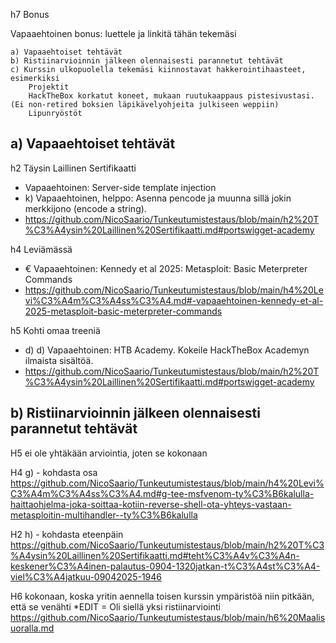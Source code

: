h7 Bonus

Vapaaehtoinen bonus: luettele ja linkitä tähän tekemäsi

    a) Vapaaehtoiset tehtävät
    b) Ristiinarvioinnin jälkeen olennaisesti parannetut tehtävät
    c) Kurssin ulkopuolella tekemäsi kiinnostavat hakkerointihaasteet, esimerkiksi
        Projektit
        HackTheBox korkatut koneet, mukaan ruutukaappaus pistesivustasi. (Ei non-retired boksien läpikävelyohjeita julkiseen weppiin)
        Lipunryöstöt

## a) Vapaaehtoiset tehtävät

h2 Täysin Laillinen Sertifikaatti 
  * Vapaaehtoinen: Server-side template injection
  * k) Vapaaehtoinen, helppo: Asenna pencode ja muunna sillä jokin merkkijono (encode a string).
  * https://github.com/NicoSaario/Tunkeutumistestaus/blob/main/h2%20T%C3%A4ysin%20Laillinen%20Sertifikaatti.md#portswigget-academy

h4 Leviämässä
  * € Vapaaehtoinen: Kennedy et al 2025: Metasploit: Basic Meterpreter Commands
  * https://github.com/NicoSaario/Tunkeutumistestaus/blob/main/h4%20Levi%C3%A4m%C3%A4ss%C3%A4.md#-vapaaehtoinen-kennedy-et-al-2025-metasploit-basic-meterpreter-commands

h5 Kohti omaa treeniä
  * d) d) Vapaaehtoinen: HTB Academy. Kokeile HackTheBox Academyn ilmaista sisältöä.
  * https://github.com/NicoSaario/Tunkeutumistestaus/blob/main/h2%20T%C3%A4ysin%20Laillinen%20Sertifikaatti.md#portswigget-academy


## b) Ristiinarvioinnin jälkeen olennaisesti parannetut tehtävät

H5 ei ole yhtäkään arviointia, joten se kokonaan

H4 g) - kohdasta osa
https://github.com/NicoSaario/Tunkeutumistestaus/blob/main/h4%20Levi%C3%A4m%C3%A4ss%C3%A4.md#g-tee-msfvenom-ty%C3%B6kalulla-haittaohjelma-joka-soittaa-kotiin-reverse-shell-ota-yhteys-vastaan-metasploitin-multihandler--ty%C3%B6kalulla

H2 h) - kohdasta eteenpäin https://github.com/NicoSaario/Tunkeutumistestaus/blob/main/h2%20T%C3%A4ysin%20Laillinen%20Sertifikaatti.md#teht%C3%A4v%C3%A4n-keskener%C3%A4inen-palautus-0904-1320jatkan-t%C3%A4st%C3%A4-viel%C3%A4jatkuu-09042025-1946

H6 kokonaan, koska yritin aennella toisen kurssin ympäristöä niin pitkään, että se venähti *EDIT = Oli siellä yksi ristiinarviointi
https://github.com/NicoSaario/Tunkeutumistestaus/blob/main/h6%20Maalisuoralla.md
